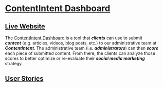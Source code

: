 # [ContentIntent Dashboard](https://contentintent.herokuapp.com/)

## [Live Website](https://contentintent.herokuapp.com/)

The [ContentIntent Dashboard](https://contentintent.herokuapp.com/) is a tool that **_clients_** can use to submit **_content_** (e.g. articles, videos, blog posts, etc.) to our administrative team at **_ContentIntent_**. The administrative team (i.e. **_administrators_**) can then **_score_** each piece of submitted content. From there, the clients can analyze those scores to better optimize or re-evaluate their **_social media marketing_** strategy.

## [User Stories](https://docs.google.com/document/d/e/2PACX-1vSbh-xjlVhgA3C-ge2lpnPWIzROg96GCcywvEodY0sIqLbu5DeRq6tVc6JiOh9s4PMbwCniC1REKhfe/pub)

<!-- ## Initial Mockup -->
![]()
